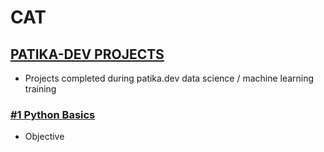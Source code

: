 # CAT
## [PATIKA-DEV PROJECTS](https://www.patika.dev/)
* Projects completed during patika.dev data science / machine learning training 

### [#1 Python Basics](https://www.patika.dev/egitimler/veri-bilimi-patikasi/python-temel)

* Objective




